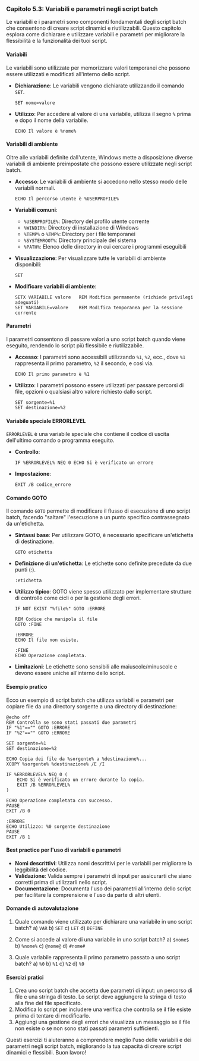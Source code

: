### Capitolo 5.3: Variabili e parametri negli script batch

Le variabili e i parametri sono componenti fondamentali degli script batch che consentono di creare script dinamici e riutilizzabili. Questo capitolo esplora come dichiarare e utilizzare variabili e parametri per migliorare la flessibilità e la funzionalità dei tuoi script.

#### Variabili

Le variabili sono utilizzate per memorizzare valori temporanei che possono essere utilizzati e modificati all'interno dello script.

- **Dichiarazione**: Le variabili vengono dichiarate utilizzando il comando `SET`.
  ```batch
  SET nome=valore
  ```

- **Utilizzo**: Per accedere al valore di una variabile, utilizza il segno `%` prima e dopo il nome della variabile.
  ```batch
  ECHO Il valore è %nome%
  ```

#### Variabili di ambiente

Oltre alle variabili definite dall'utente, Windows mette a disposizione diverse variabili di ambiente preimpostate che possono essere utilizzate negli script batch.

- **Accesso**: Le variabili di ambiente si accedono nello stesso modo delle variabili normali.
  ```batch
  ECHO Il percorso utente è %USERPROFILE%
  ```

- **Variabili comuni**:
  - `%USERPROFILE%`: Directory del profilo utente corrente
  - `%WINDIR%`: Directory di installazione di Windows
  - `%TEMP%` o `%TMP%`: Directory per i file temporanei
  - `%SYSTEMROOT%`: Directory principale del sistema
  - `%PATH%`: Elenco delle directory in cui cercare i programmi eseguibili

- **Visualizzazione**: Per visualizzare tutte le variabili di ambiente disponibili:
  ```batch
  SET
  ```

- **Modificare variabili di ambiente**:
  ```batch
  SETX VARIABILE valore   REM Modifica permanente (richiede privilegi adeguati)
  SET VARIABILE=valore    REM Modifica temporanea per la sessione corrente
  ```

#### Parametri

I parametri consentono di passare valori a uno script batch quando viene eseguito, rendendo lo script più flessibile e riutilizzabile.

- **Accesso**: I parametri sono accessibili utilizzando `%1`, `%2`, ecc., dove `%1` rappresenta il primo parametro, `%2` il secondo, e così via.
  ```batch
  ECHO Il primo parametro è %1
  ```

- **Utilizzo**: I parametri possono essere utilizzati per passare percorsi di file, opzioni o qualsiasi altro valore richiesto dallo script.
  ```batch
  SET sorgente=%1
  SET destinazione=%2
  ```

#### Variabile speciale ERRORLEVEL

`ERRORLEVEL` è una variabile speciale che contiene il codice di uscita dell'ultimo comando o programma eseguito.

- **Controllo**:
  ```batch
  IF %ERRORLEVEL% NEQ 0 ECHO Si è verificato un errore
  ```

- **Impostazione**:
  ```batch
  EXIT /B codice_errore
  ```

#### Comando GOTO

Il comando `GOTO` permette di modificare il flusso di esecuzione di uno script batch, facendo "saltare" l'esecuzione a un punto specifico contrassegnato da un'etichetta.

- **Sintassi base**: Per utilizzare GOTO, è necessario specificare un'etichetta di destinazione.
  ```batch
  GOTO etichetta
  ```

- **Definizione di un'etichetta**: Le etichette sono definite precedute da due punti (:).
  ```batch
  :etichetta
  ```

- **Utilizzo tipico**: GOTO viene spesso utilizzato per implementare strutture di controllo come cicli o per la gestione degli errori.
  ```batch
  IF NOT EXIST "%file%" GOTO :ERRORE
  
  REM Codice che manipola il file
  GOTO :FINE
  
  :ERRORE
  ECHO Il file non esiste.
  
  :FINE
  ECHO Operazione completata.
  ```

- **Limitazioni**: Le etichette sono sensibili alle maiuscole/minuscole e devono essere uniche all'interno dello script.

#### Esempio pratico

Ecco un esempio di script batch che utilizza variabili e parametri per copiare file da una directory sorgente a una directory di destinazione:

```batch
@echo off
REM Controlla se sono stati passati due parametri
IF "%1"=="" GOTO :ERRORE
IF "%2"=="" GOTO :ERRORE

SET sorgente=%1
SET destinazione=%2

ECHO Copia dei file da %sorgente% a %destinazione%...
XCOPY %sorgente% %destinazione% /E /I

IF %ERRORLEVEL% NEQ 0 (
    ECHO Si è verificato un errore durante la copia.
    EXIT /B %ERRORLEVEL%
)

ECHO Operazione completata con successo.
PAUSE
EXIT /B 0

:ERRORE
ECHO Utilizzo: %0 sorgente destinazione
PAUSE
EXIT /B 1
```

#### Best practice per l'uso di variabili e parametri

- **Nomi descrittivi**: Utilizza nomi descrittivi per le variabili per migliorare la leggibilità del codice.
- **Validazione**: Valida sempre i parametri di input per assicurarti che siano corretti prima di utilizzarli nello script.
- **Documentazione**: Documenta l'uso dei parametri all'interno dello script per facilitare la comprensione e l'uso da parte di altri utenti.

#### Domande di autovalutazione

1. Quale comando viene utilizzato per dichiarare una variabile in uno script batch?
   a) `VAR`
   b) `SET`
   c) `LET`
   d) `DEFINE`

2. Come si accede al valore di una variabile in uno script batch?
   a) `$nome$`
   b) `%nome%`
   c) `@nome@`
   d) `#nome#`

3. Quale variabile rappresenta il primo parametro passato a uno script batch?
   a) `%0`
   b) `%1`
   c) `%2`
   d) `%9`

#### Esercizi pratici

1. Crea uno script batch che accetta due parametri di input: un percorso di file e una stringa di testo. Lo script deve aggiungere la stringa di testo alla fine del file specificato.
2. Modifica lo script per includere una verifica che controlla se il file esiste prima di tentare di modificarlo.
3. Aggiungi una gestione degli errori che visualizza un messaggio se il file non esiste o se non sono stati passati parametri sufficienti.

Questi esercizi ti aiuteranno a comprendere meglio l'uso delle variabili e dei parametri negli script batch, migliorando la tua capacità di creare script dinamici e flessibili. Buon lavoro!